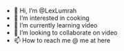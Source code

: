 - 👋 Hi, I’m @LexLumrah
- 👀 I’m interested in cooking
- 🌱 I’m currently learning video
- 💞️ I’m looking to collaborate on video
- 📫 How to reach me @ me at here

<!---
LexLumrah/LexLumrah is a ✨ special ✨ repository because its `README.md` (this file) appears on your GitHub profile.
You can click the Preview link to take a look at your changes.
--->
